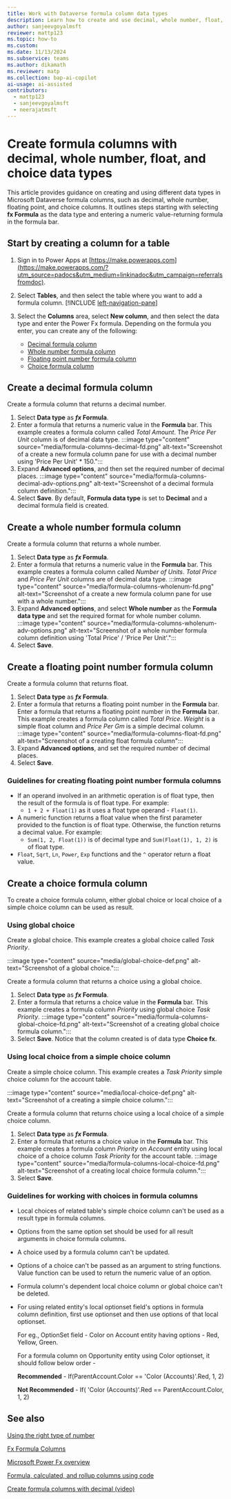 ```yaml
---
title: Work with Dataverse formula column data types
description: Learn how to create and use decimal, whole number, float, and choice data types in formula columns.
author: sanjeevgoyalmsft
reviewer: mattp123
ms.topic: how-to
ms.custom: 
ms.date: 11/13/2024
ms.subservice: teams
ms.author: dikamath
ms.reviewer: matp
ms.collection: bap-ai-copilot
ai-usage: ai-assisted
contributors:
  - mattp123
  - sanjeevgoyalmsft
  - neerajatmsft
---
```

# Create formula columns with decimal, whole number, float, and choice data types

This article provides guidance on creating and using different data types in Microsoft Dataverse formula columns, such as decimal, whole number, floating point, and choice columns. It outlines steps starting with selecting **fx Formula** as the data type and entering a numeric value-returning formula in the formula bar.

## Start by creating a column for a table

1. Sign in to Power Apps at [https://make.powerapps.com](https://make.powerapps.com/?utm_source=padocs&utm_medium=linkinadoc&utm_campaign=referralsfromdoc).
1. Select **Tables**, and then select the table where you want to add a formula column. [!INCLUDE [left-navigation-pane](../../includes/left-navigation-pane.md)]
1. Select the **Columns** area, select **New column**, and then select the data type and enter the Power Fx formula. Depending on the formula you enter, you can create any of the following:

   - [Decimal formula column](#create-a-decimal-formula-column)
   - [Whole number formula column](#create-a-whole-number-formula-column)
   - [Floating point number formula column](#create-a-floating-point-number-formula-column)
   - [Choice formula column](#create-a-choice-formula-column)

## Create a decimal formula column

Create a formula column that returns a decimal number.

1. Select **Data type** as ***fx* Formula**.
1. Enter a formula that returns a numeric value in the **Formula** bar.
   This example creates a formula column called *Total Amount*. The *Price Per Unit* column is of decimal data type.
   :::image type="content" source="media/formula-columns-decimal-fd.png" alt-text="Screenshot of a create a new formula column pane for use with a decimal number using 'Price Per Unit' * 150.":::
1. Expand **Advanced options**, and then set the required number of decimal places.
  :::image type="content" source="media/formula-columns-decimal-adv-options.png" alt-text="Screenshot of a decimal formula column definition.":::
1. Select **Save**. By default, **Formula data type** is set to **Decimal** and a decimal formula field is created.

## Create a whole number formula column

Create a formula column that returns a whole number.

1. Select **Data type** as ***fx* Formula**.
1. Enter a formula that returns a numeric value in the **Formula** bar.
   This example creates a formula column called *Number of Units*. *Total Price* and *Price Per Unit* columns are of decimal data type.
   :::image type="content" source="media/formula-columns-wholenum-fd.png" alt-text="Screenshot of a create a new formula column pane for use with a whole number.":::
1. Expand **Advanced options**, and select **Whole number** as the **Formula data type** and set the required format for whole number column.
  :::image type="content" source="media/formula-columns-wholenum-adv-options.png" alt-text="Screenshot of a whole number formula column definition using 'Total Price' / 'Price Per Unit'.":::
1. Select **Save**.

## Create a floating point number formula column

Create a formula column that returns float.

1. Select **Data type** as ***fx* Formula**.
1. Enter a formula that returns a floating point number in the **Formula** bar.
Enter a formula that returns a floating point number in the **Formula** bar. This example creates a formula column called *Total Price*. *Weight* is a simple float column and *Price Per Gm* is a simple decimal column.
:::image type="content" source="media/formula-columns-float-fd.png" alt-text="Screenshot of a creating float formula column":::
1. Expand **Advanced options**, and set the required number of decimal places.
1. Select **Save**.

### Guidelines for creating floating point number formula columns

- If an operand involved in an arithmetic operation is of float type, then the result of the formula is of float type. For example:
   - ```1 + 2 + Float(1)``` as it uses a float type operand - ```Float(1)```.
- A numeric function returns a float value when the first parameter provided to the function is of float type. Otherwise, the function returns a decimal value. For example:
  - ```Sum(1, 2, Float(1))``` is of decimal type and ```Sum(Float(1), 1, 2)``` is of float type.
- ```Float```, ```Sqrt```, ```Ln```, ```Power```, ```Exp``` functions and the ```^``` operator return a float value.

## Create a choice formula column

To create a choice formula column, either global choice or local choice of a simple choice column can be used as result.

### Using global choice

Create a global choice. This example creates a global choice called *Task Priority*.

:::image type="content" source="media/global-choice-def.png" alt-text="Screenshot of a global choice.":::

Create a formula column that returns a choice using a global choice.

1. Select **Data type** as ***fx* Formula**.
1. Enter a formula that returns a choice value in the **Formula** bar.
   This example creates a formula column *Priority* using global choice *Task Priority*.
   :::image type="content" source="media/formula-columns-global-choice-fd.png" alt-text="Screenshot of a creating global choice formula column.":::
1. Select **Save**.  Notice that the column created is of data type **Choice fx**.

### Using local choice from a simple choice column

Create a simple choice column. This example creates a *Task Priority* simple choice column for the account table.

:::image type="content" source="media/local-choice-def.png" alt-text="Screenshot of a creating a simple choice column.":::

Create a formula column that returns choice using a local choice of a simple choice column.

1. Select **Data type** as ***fx* Formula**.
1. Enter a formula that returns a choice value in the **Formula** bar.
   This example creates a formula column *Priority* on *Account* entity using local choice of a choice column *Task Priority* for the account table.
   :::image type="content" source="media/formula-columns-local-choice-fd.png" alt-text="Screenshot of a creating local choice formula column.":::
1. Select **Save**.

### Guidelines for working with choices in formula columns

- Local choices of related table's simple choice column can't be used as a result type in formula columns.
- Options from the same option set should be used for all result arguments in choice formula columns.
- A choice used by a formula column can't be updated.
- Options of a choice can't be passed as an argument to string functions. Value function can be used to return the numeric value of an option.
- Formula column's dependent local choice column or global choice can't be deleted.
- For using related entity's local optionset field's options in formula column definition, first use optionset and then use options of that local optionset.
  
  For eg., OptionSet field - Color on Account entity having options - Red, Yellow, Green.
  
  For a formula column on Opportunity entity using Color optionset, it should follow below order -
  
  **Recommended** - If(ParentAccount.Color == 'Color (Accounts)'.Red, 1, 2)
  
  **Not Recommended** - If( 'Color (Accounts)'.Red == ParentAccount.Color, 1, 2)

## See also

[Using the right type of number](types-of-fields.md#using-the-right-type-of-number)  <br />

[Fx Formula Columns](formula-columns.md)

[Microsoft Power Fx overview](/power-platform/power-fx/overview)

[Formula, calculated, and rollup columns using code](../../developer/data-platform/calculated-rollup-attributes.md)

[Create formula columns with decimal (video)](https://youtu.be/NmpPG0_sPX0?feature=shared)
